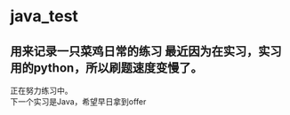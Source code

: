 # java_test
用来记录一只菜鸡日常的练习
最近因为在实习，实习用的python，所以刷题速度变慢了。  
------ 
正在努力练习中。  
下一个实习是Java，希望早日拿到offer  
